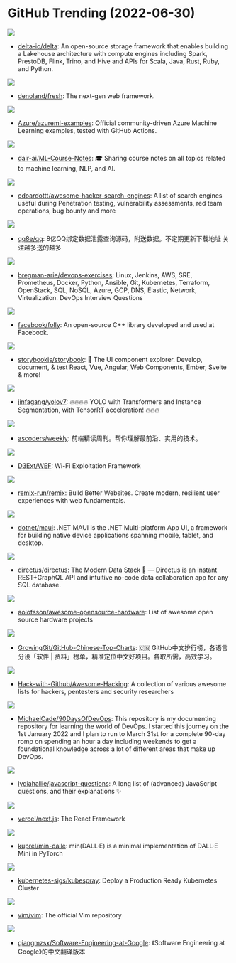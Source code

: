 # GitHub Trending (2022-06-30)

![](https://img.shields.io/badge/Scala-New%2012-green?style=flat-square&logo=appveyor)
- [delta-io/delta](https://github.com/delta-io/delta): An open-source storage framework that enables building a Lakehouse architecture with compute engines including Spark, PrestoDB, Flink, Trino, and Hive and APIs for Scala, Java, Rust, Ruby, and Python.

![](https://img.shields.io/badge/TypeScript-New%20612-green?style=flat-square&logo=appveyor)
- [denoland/fresh](https://github.com/denoland/fresh): The next-gen web framework.

![](https://img.shields.io/badge/Jupyter%20Notebook-New%2082-green?style=flat-square&logo=appveyor)
- [Azure/azureml-examples](https://github.com/Azure/azureml-examples): Official community-driven Azure Machine Learning examples, tested with GitHub Actions.

![](https://img.shields.io/badge/none-New%2038-green?style=flat-square&logo=appveyor)
- [dair-ai/ML-Course-Notes](https://github.com/dair-ai/ML-Course-Notes): 🎓 Sharing course notes on all topics related to machine learning, NLP, and AI.

![](https://img.shields.io/badge/none-New%20621-green?style=flat-square&logo=appveyor)
- [edoardottt/awesome-hacker-search-engines](https://github.com/edoardottt/awesome-hacker-search-engines): A list of search engines useful during Penetration testing, vulnerability assessments, red team operations, bug bounty and more

![](https://img.shields.io/badge/CSS-New%2030-green?style=flat-square&logo=appveyor)
- [qq8e/qq](https://github.com/qq8e/qq): 8亿QQ绑定数据泄露查询源码，附送数据。不定期更新下载地址 关注越多送的越多

![](https://img.shields.io/badge/Python-New%20452-green?style=flat-square&logo=appveyor)
- [bregman-arie/devops-exercises](https://github.com/bregman-arie/devops-exercises): Linux, Jenkins, AWS, SRE, Prometheus, Docker, Python, Ansible, Git, Kubernetes, Terraform, OpenStack, SQL, NoSQL, Azure, GCP, DNS, Elastic, Network, Virtualization. DevOps Interview Questions

![](https://img.shields.io/badge/C%2B%2B-New%2044-green?style=flat-square&logo=appveyor)
- [facebook/folly](https://github.com/facebook/folly): An open-source C++ library developed and used at Facebook.

![](https://img.shields.io/badge/TypeScript-New%2054-green?style=flat-square&logo=appveyor)
- [storybookjs/storybook](https://github.com/storybookjs/storybook): 📓 The UI component explorer. Develop, document, & test React, Vue, Angular, Web Components, Ember, Svelte & more!

![](https://img.shields.io/badge/Python-New%2068-green?style=flat-square&logo=appveyor)
- [jinfagang/yolov7](https://github.com/jinfagang/yolov7): 🔥🔥🔥🔥 YOLO with Transformers and Instance Segmentation, with TensorRT acceleration! 🔥🔥🔥

![](https://img.shields.io/badge/JavaScript-New%20103-green?style=flat-square&logo=appveyor)
- [ascoders/weekly](https://github.com/ascoders/weekly): 前端精读周刊。帮你理解最前沿、实用的技术。

![](https://img.shields.io/badge/Hack-New%20112-green?style=flat-square&logo=appveyor)
- [D3Ext/WEF](https://github.com/D3Ext/WEF): Wi-Fi Exploitation Framework

![](https://img.shields.io/badge/TypeScript-New%2022-green?style=flat-square&logo=appveyor)
- [remix-run/remix](https://github.com/remix-run/remix): Build Better Websites. Create modern, resilient user experiences with web fundamentals.

![](https://img.shields.io/badge/C%23-New%2013-green?style=flat-square&logo=appveyor)
- [dotnet/maui](https://github.com/dotnet/maui): .NET MAUI is the .NET Multi-platform App UI, a framework for building native device applications spanning mobile, tablet, and desktop.

![](https://img.shields.io/badge/TypeScript-New%2036-green?style=flat-square&logo=appveyor)
- [directus/directus](https://github.com/directus/directus): The Modern Data Stack 🐰 — Directus is an instant REST+GraphQL API and intuitive no-code data collaboration app for any SQL database.

![](https://img.shields.io/badge/Python-New%2012-green?style=flat-square&logo=appveyor)
- [aolofsson/awesome-opensource-hardware](https://github.com/aolofsson/awesome-opensource-hardware): List of awesome open source hardware projects

![](https://img.shields.io/badge/Java-New%2017-green?style=flat-square&logo=appveyor)
- [GrowingGit/GitHub-Chinese-Top-Charts](https://github.com/GrowingGit/GitHub-Chinese-Top-Charts): 🇨🇳 GitHub中文排行榜，各语言分设「软件 | 资料」榜单，精准定位中文好项目。各取所需，高效学习。

![](https://img.shields.io/badge/none-New%20104-green?style=flat-square&logo=appveyor)
- [Hack-with-Github/Awesome-Hacking](https://github.com/Hack-with-Github/Awesome-Hacking): A collection of various awesome lists for hackers, pentesters and security researchers

![](https://img.shields.io/badge/Shell-New%2016-green?style=flat-square&logo=appveyor)
- [MichaelCade/90DaysOfDevOps](https://github.com/MichaelCade/90DaysOfDevOps): This repository is my documenting repository for learning the world of DevOps. I started this journey on the 1st January 2022 and I plan to run to March 31st for a complete 90-day romp on spending an hour a day including weekends to get a foundational knowledge across a lot of different areas that make up DevOps.

![](https://img.shields.io/badge/none-New%2031-green?style=flat-square&logo=appveyor)
- [lydiahallie/javascript-questions](https://github.com/lydiahallie/javascript-questions): A long list of (advanced) JavaScript questions, and their explanations ✨

![](https://img.shields.io/badge/JavaScript-New%2068-green?style=flat-square&logo=appveyor)
- [vercel/next.js](https://github.com/vercel/next.js): The React Framework

![](https://img.shields.io/badge/Python-New%20308-green?style=flat-square&logo=appveyor)
- [kuprel/min-dalle](https://github.com/kuprel/min-dalle): min(DALL·E) is a minimal implementation of DALL·E Mini in PyTorch

![](https://img.shields.io/badge/Jinja-New%202-green?style=flat-square&logo=appveyor)
- [kubernetes-sigs/kubespray](https://github.com/kubernetes-sigs/kubespray): Deploy a Production Ready Kubernetes Cluster

![](https://img.shields.io/badge/Vim%20script-New%2075-green?style=flat-square&logo=appveyor)
- [vim/vim](https://github.com/vim/vim): The official Vim repository

![](https://img.shields.io/badge/HTML-New%20234-green?style=flat-square&logo=appveyor)
- [qiangmzsx/Software-Engineering-at-Google](https://github.com/qiangmzsx/Software-Engineering-at-Google): 《Software Engineering at Google》的中文翻译版本

